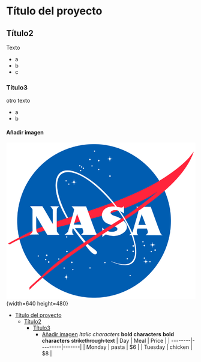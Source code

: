 # Título del proyecto
## Título2
Texto
* a
* b
* c
### Título3
otro texto
+ a
+ b
#### Añadir imagen
![Image text](logotipo.webp){width=640 height=480}

- [Título del proyecto](#título-del-proyecto)
  - [Título2](#título2)
    - [Título3](#título3)
      - [Añadir imagen](#añadir-imagen)
_Italic characters_
**bold characters**
__bold characters__
~~strikethrough text~~
| Day     | Meal    | Price |
| --------|---------|-------|
| Monday  | pasta   | $6    |
| Tuesday | chicken | $8    |